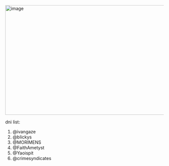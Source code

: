 <img width="550" height="350" alt="image" src="https://github.com/user-attachments/assets/1035bc15-64f4-4fd8-aff9-b851968fa41e" />


dni list: 
1. @ivangaze
2. @bIickys
3. @MORIMENS
4. @FaithAmetyst
5. @Yaoispit
6. @crimesyndicates
